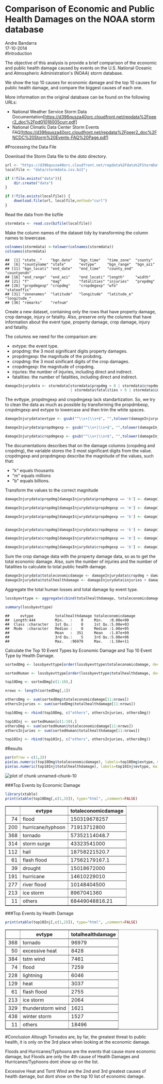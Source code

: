 # Comparison of Economic and Public Health Damages on the NOAA storm database
Andre Bandarra  
17-10-2014  
#Introduction

The objective of this analysis is provide a brief comparison of the economic and public health damage caused by events on the U.S. National Oceanic and Atmospheric Administration's (NOAA) storm database.

We show the top 10 causes for economic damage and the top 10 causes for public health damage, and compare the biggest causes of each one. 

More information on the original database can be found on the following URLs:
 - National Weather Service Storm Data Documentation[https://d396qusza40orc.cloudfront.net/repdata%2Fpeer2_doc%2Fpd01016005curr.pdf]
 - National Climatic Data Center Storm Events FAQ[https://d396qusza40orc.cloudfront.net/repdata%2Fpeer2_doc%2FNCDC%20Storm%20Events-FAQ%20Page.pdf]


#Processing the Data File

Download the Storm Data file to the *data* directory.

```r
url <- "https://d396qusza40orc.cloudfront.net/repdata%2Fdata%2FStormData.csv.bz2";
localfile <- "data/stormdata.csv.bz2";

if (!file.exists("data")){
    dir.create("data")
}

if (!file.exists(localfile)) {
    download.file(url, localfile,method="curl")    
}
```


Read the data from the bzfile

```r
stormdata <- read.csv(bzfile(localfile))
```

Make the column names of the dataset tidy by transforming the column names to lowercase.

```r
colnames(stormdata) <-tolower(colnames(stormdata))
colnames(stormdata)
```

```
##  [1] "state__"    "bgn_date"   "bgn_time"   "time_zone"  "county"    
##  [6] "countyname" "state"      "evtype"     "bgn_range"  "bgn_azi"   
## [11] "bgn_locati" "end_date"   "end_time"   "county_end" "countyendn"
## [16] "end_range"  "end_azi"    "end_locati" "length"     "width"     
## [21] "f"          "mag"        "fatalities" "injuries"   "propdmg"   
## [26] "propdmgexp" "cropdmg"    "cropdmgexp" "wfo"        "stateoffic"
## [31] "zonenames"  "latitude"   "longitude"  "latitude_e" "longitude_"
## [36] "remarks"    "refnum"
```

Create a new dataset, containing only the rows that have property damage, crop damage, injury or fatality. Also, preserve only the columns that have information about the event type, property damage, crop damage, injury and fatality.

The columns we need for the comparison are:

- evtype: the event type.
- propdmg: the 3 most significant digits property damages.
- propdmgexp:  the magnitude of the probdmg.
- cropdmg: the 3 most sinificant digits of the crop damages.
- cropdmgexp: the magnitude of cropdmg.
- injuries: the number of injuries, including direct and indirect.
- fatalities: the number of fatalities, including direct and indirect.

```r
damageInjurydata <- stormdata[stormdata$propdmg > 0 | stormdata$cropdmg > 0
                              | stormdata$fatalities > 0 | stormdata$injuries > 0, c(8,23,24,25,26,27,28)]
```


The evttype, propdmgexp and cropdmgexp lack standartization. So, we try to clean the data as much as possible by transforming the propdmbexp, cropdmgexp and evtype to lowercase and then trim the white spaces.

```r
damageInjurydata$evtype <- gsub("^\\s+|\\s+$", "",tolower(damageInjurydata$evtype))

damageInjurydata$propdmgexp <- gsub("^\\s+|\\s+$", "",tolower(damageInjurydata$propdmgexp))

damageInjurydata$cropdmgexp <- gsub("^\\s+|\\s+$", "",tolower(damageInjurydata$cropdmgexp))
```

The documentations describes that on the damage columns (cropdmg and cropdmg), the variable stores the 3 most significant digits from the value. cropdmgexp and propdmgexp describe the magnitude of the values, such that:

- "k" equals thousants
- "m" equals millions
- "b" equals billions.

Transform the values to the correct magnitude


```r
damageInjurydata$propdmg[damageInjurydata$propdmgexp == 'k'] <- damageInjurydata$propdmg[damageInjurydata$propdmgexp == 'k'] * 1000

damageInjurydata$propdmg[damageInjurydata$propdmgexp == 'm'] <- damageInjurydata$propdmg[damageInjurydata$propdmgexp == 'm'] * 1000000

damageInjurydata$propdmg[damageInjurydata$propdmgexp == 'b'] <- damageInjurydata$propdmg[damageInjurydata$propdmgexp == 'b'] * 1000000000


damageInjurydata$cropdmg[damageInjurydata$cropdmgexp == 'k'] <- damageInjurydata$cropdmg[damageInjurydata$cropdmgexp == 'k'] * 1000

damageInjurydata$cropdmg[damageInjurydata$cropdmgexp == 'm'] <- damageInjurydata$cropdmg[damageInjurydata$cropdmgexp == 'm'] * 1000000

damageInjurydata$cropdmg[damageInjurydata$cropdmgexp == 'b'] <- damageInjurydata$cropdmg[damageInjurydata$cropdmgexp == 'b'] * 1000000000
```


Sum the crop damage data with the property damage data, so as to get the total economic damage. Also, sum the number of injuries and the number of fatalities to calculate to total public health damage.

```r
damageInjurydata$totaleconomicdamage <- damageInjurydata$cropdmg + damageInjurydata$propdmg;
damageInjurydata$totalhealthdamage <- damageInjurydata$injuries + damageInjurydata$fatalities;
```

Aggregate the total human losses and total damage by event type.

```r
lossbyevttype <- aggregate(cbind(totalhealthdamage, totaleconomicdamage) ~ evtype, damageInjurydata, FUN=sum)

summary(lossbyevttype)
```

```
##     evtype          totalhealthdamage totaleconomicdamage
##  Length:444         Min.   :    0     Min.   :0.00e+00   
##  Class :character   1st Qu.:    0     1st Qu.:5.00e+03   
##  Mode  :character   Median :    0     Median :1.00e+05   
##                     Mean   :  351     Mean   :1.07e+09   
##                     3rd Qu.:    5     3rd Qu.:5.00e+06   
##                     Max.   :96979     Max.   :1.50e+11
```


Calculate the Top 10 Event Types by Economic Damage and Top 10 Event Type by Health Damage.

```r
sortedDmg <- lossbyevttype[order(lossbyevttype$totaleconomicdamage, decreasing=T),]

sortedHuman <- lossbyevttype[order(lossbyevttype$totalhealthdamage, decreasing=T),]

top10Dmg <- sortedDmg[c(1:10),]

nrows <- length(sortedDmg[,1])

othersDmg <- sum(sortedDmg$totaleconomicdamage[11:nrows])
othersInjuries <- sum(sortedDmg$totalhealthdamage[11:nrows])

top10Dmg <- rbind(top10Dmg, c("others", othersInjuries, othersDmg))

top10Inj <- sortedHuman[c(1:10),]
othersDmg <- sum(sortedHuman$totaleconomicdamage[11:nrows])
othersInjuries <- sum(sortedHuman$totalhealthdamage[11:nrows])

top10Inj <- rbind(top10Inj, c("others", othersInjuries, othersDmg))
```

#Results

```r
par(mfrow = c(1,2))
pie(as.numeric(top10Dmg$totaleconomicdamage), labels=top10Dmg$evtype, main="Top Events by Economic Damage", cex=0.7)
pie(as.numeric(top10Inj$totalhealthdamage), labels=top10Inj$evtype, main="Top Events by Health Damage", cex=0.7)
```

![plot of chunk unnamed-chunk-10](./PeerAssessment2_files/figure-html/unnamed-chunk-10.png) 


###Top Events by Economic Damage  

```r
library(xtable)
print(xtable(top10Dmg[,c(1,3)]), type="html", ,comment=FALSE)
```

<table border=1>
<tr> <th>  </th> <th> evtype </th> <th> totaleconomicdamage </th>  </tr>
  <tr> <td align="right"> 74 </td> <td> flood </td> <td> 150319678257 </td> </tr>
  <tr> <td align="right"> 200 </td> <td> hurricane/typhoon </td> <td> 71913712800 </td> </tr>
  <tr> <td align="right"> 368 </td> <td> tornado </td> <td> 57352114048.7 </td> </tr>
  <tr> <td align="right"> 314 </td> <td> storm surge </td> <td> 43323541000 </td> </tr>
  <tr> <td align="right"> 112 </td> <td> hail </td> <td> 18758221520.7 </td> </tr>
  <tr> <td align="right"> 61 </td> <td> flash flood </td> <td> 17562179167.1 </td> </tr>
  <tr> <td align="right"> 39 </td> <td> drought </td> <td> 15018672000 </td> </tr>
  <tr> <td align="right"> 191 </td> <td> hurricane </td> <td> 14610229010 </td> </tr>
  <tr> <td align="right"> 277 </td> <td> river flood </td> <td> 10148404500 </td> </tr>
  <tr> <td align="right"> 213 </td> <td> ice storm </td> <td> 8967041360 </td> </tr>
  <tr> <td align="right"> 11 </td> <td> others </td> <td> 68449048816.21 </td> </tr>
   </table>



###Top Events by Health Damage  

```r
print(xtable(top10Inj[,c(1,2)]), type="html", ,comment=FALSE)
```

<table border=1>
<tr> <th>  </th> <th> evtype </th> <th> totalhealthdamage </th>  </tr>
  <tr> <td align="right"> 368 </td> <td> tornado </td> <td> 96979 </td> </tr>
  <tr> <td align="right"> 50 </td> <td> excessive heat </td> <td> 8428 </td> </tr>
  <tr> <td align="right"> 384 </td> <td> tstm wind </td> <td> 7461 </td> </tr>
  <tr> <td align="right"> 74 </td> <td> flood </td> <td> 7259 </td> </tr>
  <tr> <td align="right"> 228 </td> <td> lightning </td> <td> 6046 </td> </tr>
  <tr> <td align="right"> 129 </td> <td> heat </td> <td> 3037 </td> </tr>
  <tr> <td align="right"> 61 </td> <td> flash flood </td> <td> 2755 </td> </tr>
  <tr> <td align="right"> 213 </td> <td> ice storm </td> <td> 2064 </td> </tr>
  <tr> <td align="right"> 329 </td> <td> thunderstorm wind </td> <td> 1621 </td> </tr>
  <tr> <td align="right"> 438 </td> <td> winter storm </td> <td> 1527 </td> </tr>
  <tr> <td align="right"> 11 </td> <td> others </td> <td> 18496 </td> </tr>
   </table>



#Conclusion
Altough Tornados are, by far, the greatest threat to public health, it is only on the 3rd place when looking at the economic damage. 

Floods and Hurricanes/Typhoons are the events that cause more economic damage, but Floods are only the 4th cause of Health Damages and Hurricanes/Typhoons dont show up on the list. 

Excessive Heat and Tsmt Wind are the 2nd and 3rd greatest causes of health damage, but dont show on the top 10 list of economic damage. 








